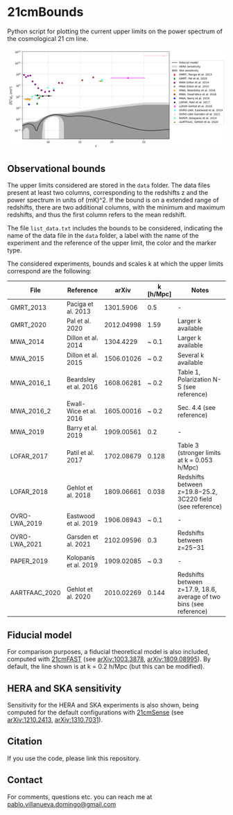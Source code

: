 # 21cmBounds

Python script for plotting the current upper limits on the power spectrum of the cosmological 21 cm line.

![](plot_21ps_constraints.png)

## Observational bounds

The upper limits considered are stored in the `data` folder. The data files present at least two columns, corresponding to the redshifts z and the power spectrum in units of (mK)^2. If the bound is on a extended range of redshifts, there are two additional columns, with the minimum and maximum redshifts, and thus the first column refers to the mean redshift.

The file `list_data.txt` includes the bounds to be considered, indicating the name of the data file in the `data` folder, a label with the name of the experiment and the reference of the upper limit, the color and the marker type.

The considered experiments, bounds and scales k at which the upper limits correspond are the following:

| File | Reference | arXiv | k [h/Mpc] | Notes |
|---|---|---|---|---|
|GMRT_2013 | Paciga et al. 2013 | 1301.5906 | 0.5 | - |
|GMRT_2020 | Pal et al. 2020 | 2012.04998 | 1.59 | Larger k available |
|MWA_2014 | Dillon et al. 2014 | 1304.4229 | ~ 0.1 | Larger k available |
|MWA_2015 | Dillon et al. 2015 | 1506.01026 | ~ 0.2 | Several k available |
|MWA_2016_1 | Beardsley et al. 2016 | 1608.06281 | ~ 0.2 | Table 1, Polarization N-S (see reference) |
|MWA_2016_2 | Ewall-Wice et al. 2016 | 1605.00016 | ~ 0.2 | Sec. 4.4 (see reference) |
|MWA_2019 | Barry et al. 2019 | 1909.00561 | 0.2 | - |
|LOFAR_2017 | Patil et al. 2017 | 1702.08679 | 0.128 | Table 3 (stronger limits at k = 0.053 h/Mpc) |
|LOFAR_2018 | Gehlot et al. 2018 | 1809.06661 | 0.038 | Redshifts between z=19.8−25.2, 3C220 field (see reference) |
|OVRO-LWA_2019 | Eastwood et al. 2019 | 1906.08943 | ~ 0.1 | - |
|OVRO-LWA_2021 | Garsden et al. 2021 | 2102.09596 | 0.3 | Redshifts between z=25−31 |
|PAPER_2019 | Kolopanis et al. 2019 | 1909.02085 | ~ 0.3 | - |
|AARTFAAC_2020 | Gehlot et al. 2020 | 2010.02269 | 0.144 |  Redshifts between z=17.9, 18.6, average of two bins (see reference) |


## Fiducial model

For comparison purposes, a fiducial theoretical model is also included, computed with [21cmFAST](https://github.com/andreimesinger/21cmFAST) (see [arXiv:1003.3878](https://arxiv.org/abs/1003.3878), [arXiv:1809.08995](https://arxiv.org/abs/1809.08995)). By default, the line shown is at k = 0.2 h/Mpc (but this can be modified).

## HERA and SKA sensitivity

Sensitivity for the HERA and SKA experiments is also shown, being computed for the default configurations with [21cmSense](https://github.com/jpober/21cmSense) (see [arXiv:1210.2413](https://arxiv.org/abs/1210.2413), [arXiv:1310.7031](https://arxiv.org/abs/1310.7031)).

## Citation

If you use the code, please link this repository.

## Contact

For comments, questions etc. you can reach me at <pablo.villanueva.domingo@gmail.com>
